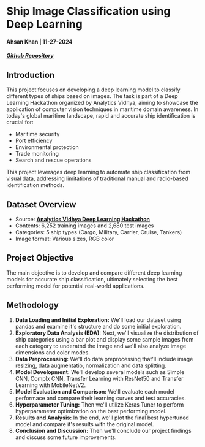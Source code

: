 # Ship Image Classification using Deep Learning
#### Ahsan Khan | 11-27-2024
##### [Github Repository](https://github.com/Ahsanakhan/CSCA-5642-Final-Project)

## Introduction
This project focuses on developing a deep learning model to classify different types of ships based on images. The task is part of a Deep Learning Hackathon organized by Analytics Vidhya, aiming to showcase the application of computer vision techniques in maritime domain awareness. In today's global maritime landscape, rapid and accurate ship identification is crucial for:
- Maritime security
- Port efficiency
- Environmental protection
- Trade monitoring
- Search and rescue operations

This project leverages deep learning to automate ship classification from visual data, addressing limitations of traditional manual and radio-based identification methods.

## Dataset Overview
- Source: **[Analytics Vidhya Deep Learning Hackathon](https://www.kaggle.com/datasets/arpitjain007/game-of-deep-learning-ship-datasets/code)**
- Contents: 6,252 training images and 2,680 test images
- Categories: 5 ship types (Cargo, Military, Carrier, Cruise, Tankers)
- Image format: Various sizes, RGB color

## Project Objective
The main objective is to develop and compare different deep learning models for accurate ship classification, ultimately selecting the best performing model for potential real-world applications.
## Methodology
1. **Data Loading and Initial Exploration:** We'll load our dataset using pandas and examine it's structure and do some initial exploration.
2. **Exploratory Data Analysis (EDA):** Next, we'll visualize the distribution of ship categories using a bar plot and display some sample images from each category to underatnd the image and we'll also analyze image dimensions and color modes.
3. **Data Preprocessing:** We'll do data preprocessing that'll include image resizing, data augmentatio, normalization and data splitting.
4. **Model Development:** We'll develop several models such as Simple CNN, Complx CNN, Transfer Learning with ResNet50 and Transfer Learning with MobileNetV2.
5. **Model Evaluation and Comparison:** We'll evaluate each model performace and compare their learning curves and test accuracies.
6. **Hyperparameter Tuning:** Then we'll utilize Keras Tuner to perform hyperparameter optimization on the best performing model.
7. **Results and Analysis:** In the end, we'll plot the final best hypertuned model and compare it's results with the original model.
8. **Conclusion and Discussion:** Then we'll conclude our project findings and discuss some future improvements.

